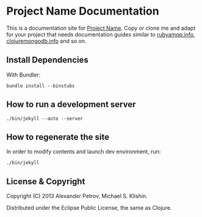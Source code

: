 # Project Name Documentation

This is a documentation site for [Project Name](). Copy or clone me and adapt for your project
that needs documentation guides similar to [rubyamqp.info](http://rubyamqp.info), [clojuremongodb.info](http://clojuremongodb.info) and so on.


## Install Dependencies

With Bundler:

    bundle install --binstubs


## How to run a development server

    ./bin/jekyll --auto --server


## How to regenerate the site

In order to modify contents and launch dev environment, run:

    ./bin/jekyll


## License & Copyright

Copyright (C) 2013 Alexander Petrov, Michael S. Klishin.

Distributed under the Eclipse Public License, the same as Clojure.
